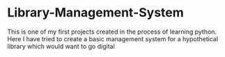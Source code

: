 # Library-Management-System
This is one of my first projects created in the process of learning python. Here I have tried to create a basic management system for a hypothetical library which would want to go digital
